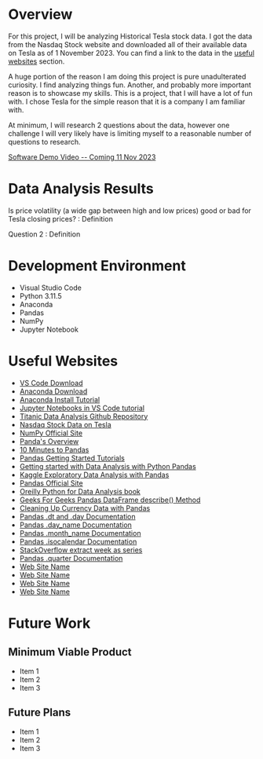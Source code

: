 # Overview

For this project, I will be analyzing Historical Tesla stock data. I got the data from the Nasdaq Stock website and downloaded all of their available data on Tesla as of 1 November 2023. You can find a link to the data in the [useful websites](#useful-websites) section. 

A huge portion of the reason I am doing this project is pure unadulterated curiosity. I find analyzing things fun. Another, and probably more important reason is to showcase my skills. This is a project, that I will have a lot of fun with. I chose Tesla for the simple reason that it is a company I am familiar with. 

At minimum, I will research 2 questions about the data, however one challenge I will very likely have is limiting myself to a reasonable number of questions to research.

[Software Demo Video -- Coming 11 Nov 2023](http://youtube.link.goes.here)

# Data Analysis Results

Is price volatility (a wide gap between high and low prices) good or bad for Tesla closing prices?
: Definition

Question 2
: Definition

# Development Environment

* Visual Studio Code
* Python 3.11.5 
* Anaconda
* Pandas
* NumPy
* Jupyter Notebook

# Useful Websites

* [VS Code Download](https://code.visualstudio.com/download)
* [Anaconda Download](https://www.anaconda.com/)
* [Anaconda Install Tutorial](https://www.youtube.com/watch?v=h1sAzPojKMg)
* [Jupyter Notebooks in VS Code tutorial](https://www.youtube.com/watch?v=DA6ZAHBPF1U)
* [Titanic Data Analysis Github Repository](https://github.com/claudiaregio/data-science)
* [Nasdaq Stock Data on Tesla](https://www.nasdaq.com/market-activity/stocks/tsla/historical)
* [NumPy Official Site](https://numpy.org/)
* [Panda's Overview](https://pandas.pydata.org/docs/getting_started/overview.html)
* [10 Minutes to Pandas](https://pandas.pydata.org/docs/user_guide/10min.html#min)
* [Pandas Getting Started Tutorials](https://pandas.pydata.org/docs/getting_started/intro_tutorials/index.html)
* [Getting started with Data Analysis with Python Pandas](https://towardsdatascience.com/getting-started-to-data-analysis-with-python-pandas-with-titanic-dataset-a195ab043c77)
* [Kaggle Exploratory Data Analysis with Pandas](https://www.kaggle.com/code/kashnitsky/topic-1-exploratory-data-analysis-with-pandas/notebook)
* [Pandas Official Site](https://pandas.pydata.org/)
* [Oreilly Python for Data Analysis book](https://learning.oreilly.com/library/view/python-for-data/9781098104023/)
* [Geeks For Geeks Pandas DataFrame describe() Method](https://www.geeksforgeeks.org/python-pandas-dataframe-describe-method/#)
* [Cleaning Up Currency Data with Pandas](https://pbpython.com/currency-cleanup.html)
* [Pandas .dt and .day Documentation](https://pandas.pydata.org/docs/reference/api/pandas.Series.dt.day.html)
* [Pandas .day_name Documentation](https://pandas.pydata.org/pandas-docs/stable/reference/api/pandas.Series.dt.day_name.html)
* [Pandas .month_name Documentation](https://pandas.pydata.org/pandas-docs/stable/reference/api/pandas.Series.dt.month_name.html)
* [Pandas .isocalendar Documentation](https://pandas.pydata.org/docs/reference/api/pandas.Series.dt.isocalendar.html)
* [StackOverflow extract week as series](https://stackoverflow.com/questions/61636684/pandas-extract-week-of-year-and-year-from-date)
* [Pandas .quarter Documentation](https://pandas.pydata.org/pandas-docs/stable/reference/api/pandas.Series.dt.quarter.html)
* [Web Site Name](http://url.link.goes.here)
* [Web Site Name](http://url.link.goes.here)
* [Web Site Name](http://url.link.goes.here)
* [Web Site Name](http://url.link.goes.here)

# Future Work
## Minimum Viable Product
* Item 1
* Item 2
* Item 3

## Future Plans
* Item 1
* Item 2
* Item 3